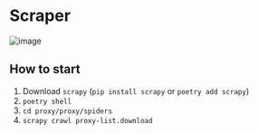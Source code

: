 # Scraper
![image](https://github.com/szymonkonopek/Scraper/assets/54420112/8932c908-4e13-4f74-b024-e2b723e95567)

## How to start
1. Download ``scrapy`` (``pip install scrapy`` or ``poetry add scrapy``)
2. ``poetry shell``
3. ``cd proxy/proxy/spiders``
4. ``scrapy crawl proxy-list.download ``

